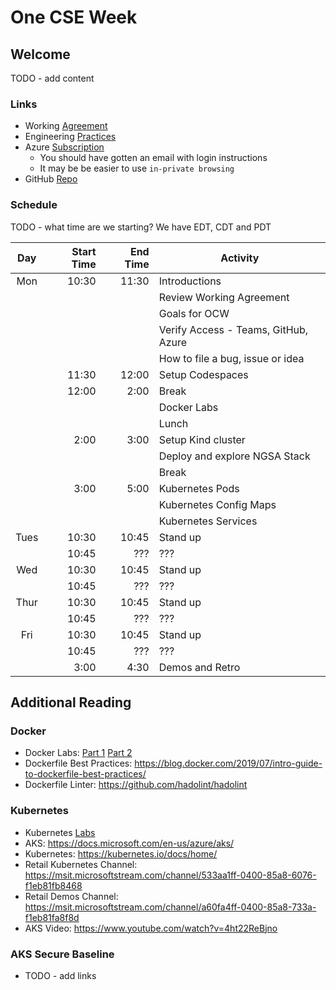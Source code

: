 # One CSE Week

## Welcome

TODO - add content

### Links

- Working [Agreement](docs/WorkingAgreement.md)
- Engineering [Practices](docs/EngineeringPractices.md)
- Azure [Subscription](https://portal.azure.com)
  - You should have gotten an email with login instructions
  - It may be be easier to use `in-private browsing`
- GitHub [Repo](https://github.com/retaildevcrews/k8s-quickstart)

### Schedule

TODO - what time are we starting? We have EDT, CDT and PDT

Day   | Start Time | End Time | Activity |
:---: | ---------: | -------: | -------- |
Mon   | 10:30      | 11:30    | Introductions |
|     |            |          | Review Working Agreement |
|     |            |          | Goals for OCW |
|     |            |          | Verify Access - Teams, GitHub, Azure |
|     |            |          | How to file a bug, issue or idea |
|     | 11:30      | 12:00    | Setup Codespaces |
|     | 12:00      | 2:00     | Break |
|     |            |          | Docker Labs |
|     |            |          | Lunch |
|     | 2:00       | 3:00     | Setup Kind cluster |
|     |            |          | Deploy and explore NGSA Stack |
|     |            |          | Break |
|     | 3:00       | 5:00     | Kubernetes Pods |
|     |            |          | Kubernetes Config Maps |
|     |            |          | Kubernetes Services |
Tues  | 10:30      | 10:45    | Stand up |
|     | 10:45      | ???      | ??? |
Wed   | 10:30      | 10:45    | Stand up |
|     | 10:45      | ???      | ??? |
Thur  | 10:30      | 10:45    | Stand up |
|     | 10:45      | ???      | ??? |
Fri   | 10:30      | 10:45    | Stand up |
|     | 10:45      | ???      | ??? |
|     | 3:00       | 4:30     | Demos and Retro |

## Additional Reading

### Docker

- Docker Labs: [Part 1](./LabSeries/02-Docker-Part-1/README.md) [Part 2](./LabSeries/02-Docker-Part-2/README.md)
- Dockerfile Best Practices: <https://blog.docker.com/2019/07/intro-guide-to-dockerfile-best-practices/>
- Dockerfile Linter: <https://github.com/hadolint/hadolint>

### Kubernetes

- Kubernetes [Labs](./LabSeries)
- AKS: <https://docs.microsoft.com/en-us/azure/aks/>
- Kubernetes: <https://kubernetes.io/docs/home/>
- Retail Kubernetes Channel: <https://msit.microsoftstream.com/channel/533aa1ff-0400-85a8-6076-f1eb81fb8468>
- Retail Demos Channel: <https://msit.microsoftstream.com/channel/a60fa4ff-0400-85a8-733a-f1eb81fa8f8d>
- AKS Video: <https://www.youtube.com/watch?v=4ht22ReBjno>

### AKS Secure Baseline

- TODO - add links
